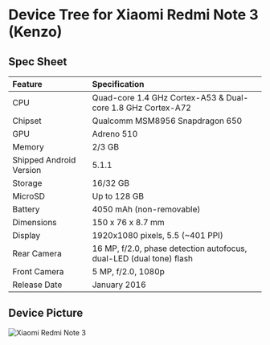 # Device Tree for Xiaomi Redmi Note 3 (Kenzo)

## Spec Sheet

| Feature                 | Specification                     
| :---------------------- | :--------------------------------
| CPU                     | Quad-core 1.4 GHz Cortex-A53 & Dual-core 1.8 GHz Cortex-A72
| Chipset                 | Qualcomm MSM8956 Snapdragon 650
| GPU                     | Adreno 510
| Memory                  | 2/3 GB
| Shipped Android Version | 5.1.1
| Storage                 | 16/32 GB
| MicroSD                 | Up to 128 GB
| Battery                 | 4050 mAh (non-removable)
| Dimensions              | 150 x 76 x 8.7 mm
| Display                 | 1920x1080 pixels, 5.5 (~401 PPI)
| Rear Camera             | 16 MP, f/2.0, phase detection autofocus, dual-LED (dual tone) flash
| Front Camera            | 5 MP, f/2.0, 1080p
| Release Date            | January 2016

## Device Picture

![Xiaomi Redmi Note 3](http://cdn2.gsmarena.com/vv/pics/xiaomi/xiaomi-redmi-note-3-1.jpg "Xiaomi Redmi Note 3")
